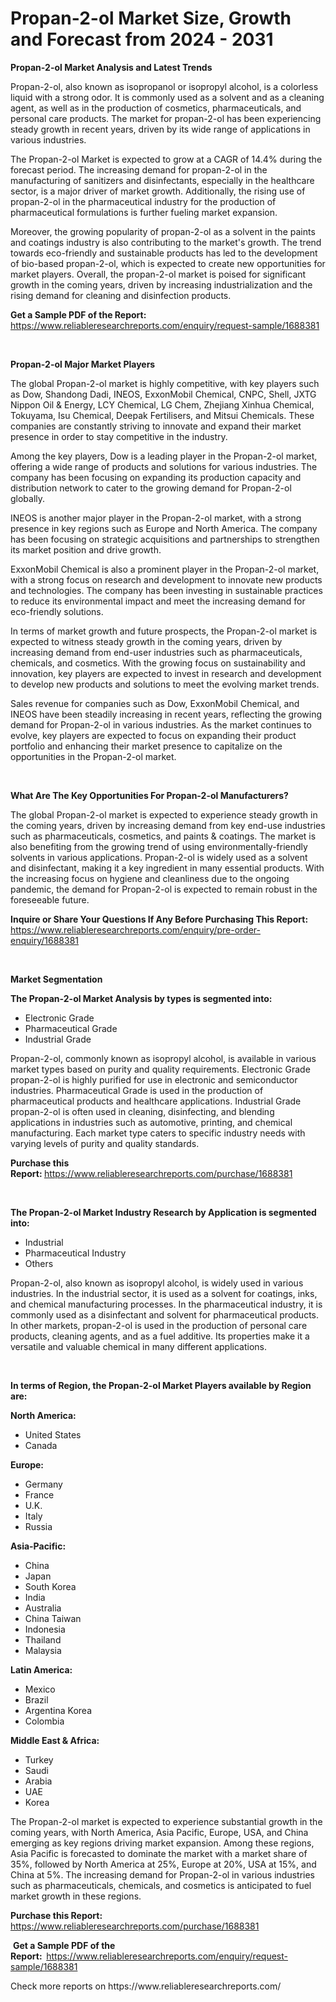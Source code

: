 <p><h1>Propan-2-ol Market Size, Growth and Forecast from 2024 - 2031</h1></p><p><strong>Propan-2-ol Market Analysis and Latest Trends</strong></p>
<p><p>Propan-2-ol, also known as isopropanol or isopropyl alcohol, is a colorless liquid with a strong odor. It is commonly used as a solvent and as a cleaning agent, as well as in the production of cosmetics, pharmaceuticals, and personal care products. The market for propan-2-ol has been experiencing steady growth in recent years, driven by its wide range of applications in various industries.</p><p>The Propan-2-ol Market is expected to grow at a CAGR of 14.4% during the forecast period. The increasing demand for propan-2-ol in the manufacturing of sanitizers and disinfectants, especially in the healthcare sector, is a major driver of market growth. Additionally, the rising use of propan-2-ol in the pharmaceutical industry for the production of pharmaceutical formulations is further fueling market expansion.</p><p>Moreover, the growing popularity of propan-2-ol as a solvent in the paints and coatings industry is also contributing to the market's growth. The trend towards eco-friendly and sustainable products has led to the development of bio-based propan-2-ol, which is expected to create new opportunities for market players. Overall, the propan-2-ol market is poised for significant growth in the coming years, driven by increasing industrialization and the rising demand for cleaning and disinfection products.</p></p>
<p><strong>Get a Sample PDF of the Report:&nbsp;</strong> <a href="https://www.reliableresearchreports.com/enquiry/request-sample/1688381">https://www.reliableresearchreports.com/enquiry/request-sample/1688381</a></p>
<p>&nbsp;</p>
<p><strong>Propan-2-ol Major Market Players</strong></p>
<p><p>The global Propan-2-ol market is highly competitive, with key players such as Dow, Shandong Dadi, INEOS, ExxonMobil Chemical, CNPC, Shell, JXTG Nippon Oil & Energy, LCY Chemical, LG Chem, Zhejiang Xinhua Chemical, Tokuyama, Isu Chemical, Deepak Fertilisers, and Mitsui Chemicals. These companies are constantly striving to innovate and expand their market presence in order to stay competitive in the industry.</p><p>Among the key players, Dow is a leading player in the Propan-2-ol market, offering a wide range of products and solutions for various industries. The company has been focusing on expanding its production capacity and distribution network to cater to the growing demand for Propan-2-ol globally.</p><p>INEOS is another major player in the Propan-2-ol market, with a strong presence in key regions such as Europe and North America. The company has been focusing on strategic acquisitions and partnerships to strengthen its market position and drive growth.</p><p>ExxonMobil Chemical is also a prominent player in the Propan-2-ol market, with a strong focus on research and development to innovate new products and technologies. The company has been investing in sustainable practices to reduce its environmental impact and meet the increasing demand for eco-friendly solutions.</p><p>In terms of market growth and future prospects, the Propan-2-ol market is expected to witness steady growth in the coming years, driven by increasing demand from end-user industries such as pharmaceuticals, chemicals, and cosmetics. With the growing focus on sustainability and innovation, key players are expected to invest in research and development to develop new products and solutions to meet the evolving market trends.</p><p>Sales revenue for companies such as Dow, ExxonMobil Chemical, and INEOS have been steadily increasing in recent years, reflecting the growing demand for Propan-2-ol in various industries. As the market continues to evolve, key players are expected to focus on expanding their product portfolio and enhancing their market presence to capitalize on the opportunities in the Propan-2-ol market.</p></p>
<p>&nbsp;</p>
<p><strong>What Are The Key Opportunities For Propan-2-ol Manufacturers?</strong></p>
<p><p>The global Propan-2-ol market is expected to experience steady growth in the coming years, driven by increasing demand from key end-use industries such as pharmaceuticals, cosmetics, and paints & coatings. The market is also benefiting from the growing trend of using environmentally-friendly solvents in various applications. Propan-2-ol is widely used as a solvent and disinfectant, making it a key ingredient in many essential products. With the increasing focus on hygiene and cleanliness due to the ongoing pandemic, the demand for Propan-2-ol is expected to remain robust in the foreseeable future.</p></p>
<p><strong>Inquire or Share Your Questions If Any Before Purchasing This Report:</strong> <a href="https://www.reliableresearchreports.com/enquiry/pre-order-enquiry/1688381">https://www.reliableresearchreports.com/enquiry/pre-order-enquiry/1688381</a></p>
<p>&nbsp;</p>
<p><strong>Market Segmentation</strong></p>
<p><strong>The Propan-2-ol Market Analysis by types is segmented into:</strong></p>
<p><ul><li>Electronic Grade</li><li>Pharmaceutical Grade</li><li>Industrial Grade</li></ul></p>
<p><p>Propan-2-ol, commonly known as isopropyl alcohol, is available in various market types based on purity and quality requirements. Electronic Grade propan-2-ol is highly purified for use in electronic and semiconductor industries. Pharmaceutical Grade is used in the production of pharmaceutical products and healthcare applications. Industrial Grade propan-2-ol is often used in cleaning, disinfecting, and blending applications in industries such as automotive, printing, and chemical manufacturing. Each market type caters to specific industry needs with varying levels of purity and quality standards.</p></p>
<p><strong>Purchase this Report:&nbsp;</strong><a href="https://www.reliableresearchreports.com/purchase/1688381">https://www.reliableresearchreports.com/purchase/1688381</a></p>
<p>&nbsp;</p>
<p><strong>The Propan-2-ol Market Industry Research by Application is segmented into:</strong></p>
<p><ul><li>Industrial</li><li>Pharmaceutical Industry</li><li>Others</li></ul></p>
<p><p>Propan-2-ol, also known as isopropyl alcohol, is widely used in various industries. In the industrial sector, it is used as a solvent for coatings, inks, and chemical manufacturing processes. In the pharmaceutical industry, it is commonly used as a disinfectant and solvent for pharmaceutical products. In other markets, propan-2-ol is used in the production of personal care products, cleaning agents, and as a fuel additive. Its properties make it a versatile and valuable chemical in many different applications.</p></p>
<p>&nbsp;</p>
<p><strong>In terms of Region, the Propan-2-ol Market Players available by Region are:</strong></p>
<p>
    <p> <strong> North America: </strong>
        <ul>
            <li>United States</li>
            <li>Canada</li>
        </ul>
        </p> 
    <p> <strong> Europe: </strong>
        <ul>
            <li>Germany</li>
            <li>France</li>
            <li>U.K.</li>
            <li>Italy</li>
            <li>Russia</li>
        </ul>
        </p> 
    <p> <strong> Asia-Pacific: </strong>
        <ul>
            <li>China</li>
            <li>Japan</li>
            <li>South Korea</li>
            <li>India</li>
            <li>Australia</li>
            <li>China Taiwan</li>
            <li>Indonesia</li>
            <li>Thailand</li>
            <li>Malaysia</li>
        </ul>
        </p> 
    <p> <strong> Latin America: </strong>
        <ul>
            <li>Mexico</li>
            <li>Brazil</li>
            <li>Argentina Korea</li>
            <li>Colombia</li>
        </ul>
        </p> 
    <p> <strong> Middle East & Africa: </strong>
        <ul>
            <li>Turkey</li>
            <li>Saudi</li>
            <li>Arabia</li>
            <li>UAE</li>
            <li>Korea</li>
        </ul>
    </p>
    </p>
<p><p>The Propan-2-ol market is expected to experience substantial growth in the coming years, with North America, Asia Pacific, Europe, USA, and China emerging as key regions driving market expansion. Among these regions, Asia Pacific is forecasted to dominate the market with a market share of 35%, followed by North America at 25%, Europe at 20%, USA at 15%, and China at 5%. The increasing demand for Propan-2-ol in various industries such as pharmaceuticals, chemicals, and cosmetics is anticipated to fuel market growth in these regions.</p></p>
<p><strong>Purchase this Report: </strong><a href="https://www.reliableresearchreports.com/purchase/1688381">https://www.reliableresearchreports.com/purchase/1688381</a></p>
<p>&nbsp;<strong>Get a Sample PDF of the Report:&nbsp;&nbsp;</strong><a href="https://www.reliableresearchreports.com/enquiry/request-sample/1688381">https://www.reliableresearchreports.com/enquiry/request-sample/1688381</a></p>
<p><strong></strong></p>
<p>Check more reports on https://www.reliableresearchreports.com/</p>